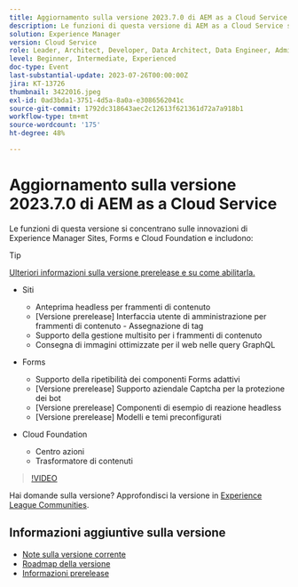 ```yaml
---
title: Aggiornamento sulla versione 2023.7.0 di AEM as a Cloud Service
description: Le funzioni di questa versione di AEM as a Cloud Service si concentrano sulle innovazioni Experience Manager Sites, Forms e Cloud Foundation.
solution: Experience Manager
version: Cloud Service
role: Leader, Architect, Developer, Data Architect, Data Engineer, Admin, User
level: Beginner, Intermediate, Experienced
doc-type: Event
last-substantial-update: 2023-07-26T00:00:00Z
jira: KT-13726
thumbnail: 3422016.jpeg
exl-id: 0ad3bda1-3751-4d5a-8a0a-e3086562041c
source-git-commit: 1792dc318643aec2c12613f621361d72a7a918b1
workflow-type: tm+mt
source-wordcount: '175'
ht-degree: 48%

---
```


# Aggiornamento sulla versione 2023.7.0 di AEM as a Cloud Service

Le funzioni di questa versione si concentrano sulle innovazioni di Experience Manager Sites, Forms e Cloud Foundation e includono:

>[!TIP]
>
>[Ulteriori informazioni sulla versione prerelease e su come abilitarla.](https://experienceleague.adobe.com/docs/experience-manager-cloud-service/content/release-notes/prerelease.html?lang=it)

* Siti
   * Anteprima headless per frammenti di contenuto
   * [Versione prerelease] Interfaccia utente di amministrazione per frammenti di contenuto - Assegnazione di tag
   * Supporto della gestione multisito per i frammenti di contenuto
   * Consegna di immagini ottimizzate per il web nelle query GraphQL

* Forms
   * Supporto della ripetibilità dei componenti Forms adattivi
   * [Versione prerelease] Supporto aziendale Captcha per la protezione dei bot
   * [Versione prerelease] Componenti di esempio di reazione headless
   * [Versione prerelease] Modelli e temi preconfigurati

* Cloud Foundation
   * Centro azioni
   * Trasformatore di contenuti

>[!VIDEO](https://video.tv.adobe.com/v/3422016/?learn=on)


Hai domande sulla versione?  Approfondisci la versione in [Experience League Communities](https://adobe.ly/3Y6CC6J).

## Informazioni aggiuntive sulla versione

* [Note sulla versione corrente](https://experienceleague.adobe.com/docs/experience-manager-cloud-service/content/release-notes/home.html?lang=it)
* [Roadmap della versione](https://experienceleague.adobe.com/docs/experience-manager-release-information/aem-release-updates/update-releases-roadmap.html?lang=it)
* [Informazioni prerelease](https://experienceleague.adobe.com/docs/experience-manager-cloud-service/content/release-notes/prerelease.html?lang=it)
